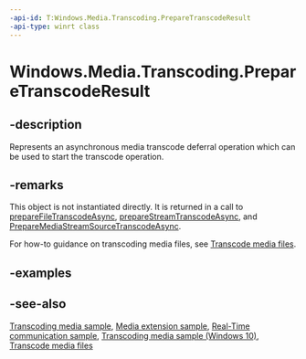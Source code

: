 ```yaml
---
-api-id: T:Windows.Media.Transcoding.PrepareTranscodeResult
-api-type: winrt class
---
```


<!-- Class syntax.
public class PrepareTranscodeResult : Windows.Media.Transcoding.IPrepareTranscodeResult
-->

# Windows.Media.Transcoding.PrepareTranscodeResult

## -description

Represents an asynchronous media transcode deferral operation which can be used to start the transcode operation.

## -remarks

This object is not instantiated directly. It is returned in a call to [prepareFileTranscodeAsync](mediatranscoder_preparefiletranscodeasync_704917623.md), [prepareStreamTranscodeAsync](mediatranscoder_preparestreamtranscodeasync_318469178.md), and [PrepareMediaStreamSourceTranscodeAsync](mediatranscoder_preparemediastreamsourcetranscodeasync_1018386378.md).

For how-to guidance on transcoding media files, see [Transcode media files](https://msdn.microsoft.com/en-us/windows/uwp/audio-video-camera/transcode-media-files).

## -examples

## -see-also

[Transcoding media sample](http://go.microsoft.com/fwlink/p/?linkid=242136), [Media extension sample](http://go.microsoft.com/fwlink/p/?linkid=241427), [Real-Time communication sample](http://go.microsoft.com/fwlink/p/?linkid=245973), [Transcoding media sample (Windows 10)](http://go.microsoft.com/fwlink/p/?LinkId=620569), [Transcode media files](https://msdn.microsoft.com/en-us/windows/uwp/audio-video-camera/transcode-media-files)